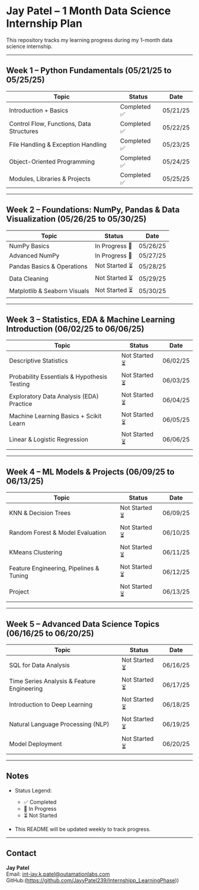# Jay Patel – 1 Month Data Science Internship Plan

This repository tracks my learning progress during my 1-month data science internship.

---

## Week 1 – Python Fundamentals (05/21/25 to 05/25/25)

| Topic                         | Status      | Date      |
|-------------------------------|-------------|-----------|
| Introduction + Basics          | Completed ✅ | 05/21/25  |
| Control Flow, Functions, Data Structures | Completed ✅ | 05/22/25  |
| File Handling & Exception Handling | Completed ✅ | 05/23/25  |
| Object-Oriented Programming   |Completed ✅ | 05/24/25  |
| Modules, Libraries & Projects |Completed ✅ | 05/25/25  |

---

## Week 2 – Foundations: NumPy, Pandas & Data Visualization (05/26/25 to 05/30/25)

| Topic                     | Status      | Date      |
|---------------------------|-------------|-----------|
| NumPy Basics              | In Progress 🚧 | 05/26/25  |
| Advanced NumPy            | In Progress 🚧 | 05/27/25  |
| Pandas Basics & Operations| Not Started ⏳ | 05/28/25  |
| Data Cleaning             | Not Started ⏳ | 05/29/25  |
| Matplotlib & Seaborn Visuals | Not Started ⏳ | 05/30/25  |

---

## Week 3 – Statistics, EDA & Machine Learning Introduction (06/02/25 to 06/06/25)

| Topic                         | Status      | Date      |
|-------------------------------|-------------|-----------|
| Descriptive Statistics         | Not Started ⏳ | 06/02/25  |
| Probability Essentials & Hypothesis Testing | Not Started ⏳ | 06/03/25  |
| Exploratory Data Analysis (EDA) Practice | Not Started ⏳ | 06/04/25  |
| Machine Learning Basics + Scikit Learn | Not Started ⏳ | 06/05/25  |
| Linear & Logistic Regression    | Not Started ⏳ | 06/06/25  |

---

## Week 4 – ML Models & Projects (06/09/25 to 06/13/25)

| Topic                        | Status      | Date      |
|------------------------------|-------------|-----------|
| KNN & Decision Trees          | Not Started ⏳ | 06/09/25  |
| Random Forest & Model Evaluation | Not Started ⏳ | 06/10/25  |
| KMeans Clustering             | Not Started ⏳ | 06/11/25  |
| Feature Engineering, Pipelines & Tuning | Not Started ⏳ | 06/12/25  |
| Project                      | Not Started ⏳ | 06/13/25  |

---

## Week 5 – Advanced Data Science Topics (06/16/25 to 06/20/25)

| Topic                       | Status      | Date      |
|-----------------------------|-------------|-----------|
| SQL for Data Analysis        | Not Started ⏳ | 06/16/25  |
| Time Series Analysis & Feature Engineering | Not Started ⏳ | 06/17/25  |
| Introduction to Deep Learning | Not Started ⏳ | 06/18/25  |
| Natural Language Processing (NLP) | Not Started ⏳ | 06/19/25  |
| Model Deployment             | Not Started ⏳ | 06/20/25  |

---

## Notes

- Status Legend:
  - ✅ Completed
  - 🚧 In Progress
  - ⏳ Not Started

- This README will be updated weekly to track progress.

---

## Contact

**Jay Patel**  
Email: int-jay.k.patel@outamationlabs.com  
GitHub:(https://github.com/JayyPatel239/Internshipp_LearningPhase))
